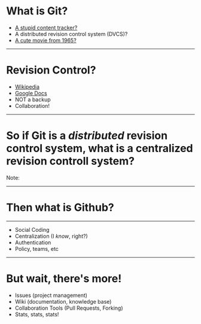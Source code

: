 # What is Git?
 - [A stupid content tracker?](https://www.kernel.org/pub/software/scm/git/docs/)
 - A distributed revision control system (DVCS)?
 - [A cute movie from 1965?](http://www.imdb.com/title/tt0169953)

----

# Revision Control?

 - [Wikipedia](http://en.wikipedia.org/wiki/Wikipedia:Contributing_to_Wikipedia)
 - [Google Docs](https://support.google.com/docs/answer/190843?rd=1)
 - NOT a backup
 - Collaboration!

----

# So if Git is a *distributed* revision control system, what is a **centralized** revision controll system?

Note:

----

# Then what is Github?

----

 - Social Coding
 - Centralization (I *know*, right?)
 - Authentication
 - Policy, teams, etc

----

# But wait, there's more!

 - Issues (project management)
 - Wiki (documentation, knowledge base)
 - Collaboration Tools (Pull Requests, Forking)
 - Stats, stats, stats!
